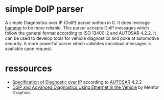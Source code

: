 # simple DoIP parser
A simple Diagnostics over IP (DoIP) parser written in C. It does leverage [hammer](https://github.com/UpstandingHackers/hammer)
to be more reliable. This parser accepts DoIP messages which follow the
general format according to ISO 13400-2 and AUTOSAR 4.2.2. It can be used to develop
tools for vehicle diagnostics and poke at automotive security.
A more powerful parser which validates individual messages is available upon request.

# ressources
* [Specification of Diagnostic over IP](http://www.autosar.org/fileadmin/files/releases/4-2/software-architecture/diagnostic-services/standard/AUTOSAR_SWS_DiagnosticOverIP.pdf) according to [AUTOSAR](http://www.autosar.org) 4.2.2
* [DoIP and Advanced Diagnostics Using Ethernet in the Vehicle](https://www.mentor.com/embedded-software/resources/overview/doip-and-advanced-diagnostics-using-ethernet-in-the-vehicle-aa7f4020-8e33-4c3f-9975-22e345ca91cc) by Mentor Graphics

